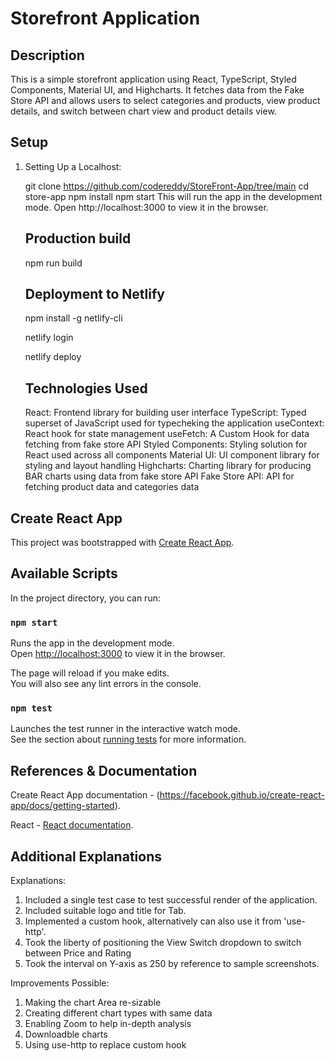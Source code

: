 # Storefront Application

## Description
This is a simple storefront application using React, TypeScript, Styled Components, Material UI, and Highcharts. It fetches data from the Fake Store API and allows users to select categories and products, view product details, and switch between chart view and product details view.

## Setup

1. Setting Up a Localhost:
   
   git clone https://github.com/codereddy/StoreFront-App/tree/main
   cd store-app
   npm install
   npm start
This will run the app in the development mode. Open http://localhost:3000 to view it in the browser.

   ## Production build
   npm run build

   ## Deployment to Netlify
   npm install -g netlify-cli
   
   netlify login
   
   netlify deploy

   ## Technologies Used
   React: Frontend library for building user interface
   TypeScript: Typed superset of JavaScript used for typecheking the application
   useContext: React hook for state management
   useFetch: A Custom Hook for data fetching from fake store API
   Styled Components: Styling solution for React used across all components
   Material UI: UI component library for styling and layout handling
   Highcharts: Charting library for producing BAR charts using data from fake store API
   Fake Store API: API for fetching product data and categories data


## Create React App

This project was bootstrapped with [Create React App](https://github.com/facebook/create-react-app).

## Available Scripts

In the project directory, you can run:

### `npm start`

Runs the app in the development mode.\
Open [http://localhost:3000](http://localhost:3000) to view it in the browser.

The page will reload if you make edits.\
You will also see any lint errors in the console.

### `npm test`

Launches the test runner in the interactive watch mode.\
See the section about [running tests](https://facebook.github.io/create-react-app/docs/running-tests) for more information.


## References & Documentation

Create React App documentation - (https://facebook.github.io/create-react-app/docs/getting-started).

React - [React documentation](https://reactjs.org/).


 ## Additional Explanations
 Explanations:

1. Included a single test case to test successful render of the application.
2. Included suitable logo and title for Tab.	
3. Implemented a custom hook, alternatively can also use it from 'use-http'.
4. Took the liberty of positioning the View Switch dropdown to switch between Price and Rating 
5. Took the interval on Y-axis as 250 by reference to sample screenshots.

Improvements Possible: 

1. Making the chart Area re-sizable
2. Creating different chart types with same data
3. Enabling Zoom to help in-depth analysis
4. Downloadble charts
6. Using use-http to replace custom hook
